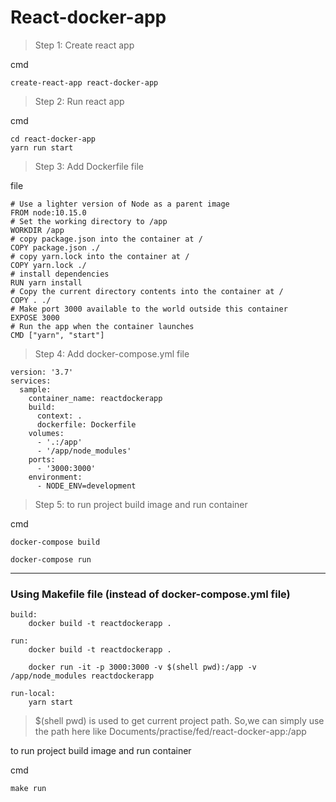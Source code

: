 # React-docker-app

> Step 1: Create react app

cmd
```
create-react-app react-docker-app
```

> Step 2: Run react app 

cmd
```
cd react-docker-app
yarn run start
```

> Step 3: Add Dockerfile file

file
```
# Use a lighter version of Node as a parent image 
FROM node:10.15.0
# Set the working directory to /app 
WORKDIR /app
# copy package.json into the container at / 
COPY package.json ./
# copy yarn.lock into the container at / 
COPY yarn.lock ./
# install dependencies 
RUN yarn install
# Copy the current directory contents into the container at / 
COPY . ./
# Make port 3000 available to the world outside this container 
EXPOSE 3000
# Run the app when the container launches 
CMD ["yarn", "start"]
```

> Step 4: Add docker-compose.yml file

```
version: '3.7'
services:
  sample:
    container_name: reactdockerapp
    build:
      context: .
      dockerfile: Dockerfile
    volumes:
      - '.:/app'
      - '/app/node_modules'
    ports:
      - '3000:3000'
    environment:
      - NODE_ENV=development

```


> Step 5: to run project build image and run container

cmd
```	
docker-compose build 

docker-compose run 
```


--------------------------------------------------- 


### Using Makefile file (instead of docker-compose.yml file)

```
build:
	docker build -t reactdockerapp . 

run:
	docker build -t reactdockerapp .
	
	docker run -it -p 3000:3000 -v $(shell pwd):/app -v /app/node_modules reactdockerapp 

run-local:
	yarn start

```

> $(shell pwd) is used to get current project path. So,we can simply use the path here like Documents/practise/fed/react-docker-app:/app


to run project build image and run container

cmd
```	
make run 
```
